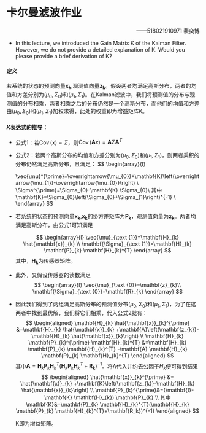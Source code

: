 # 卡尔曼滤波作业

<p align='right'>——518021910971 裴奕博</p>

- In this lecture, we introduced the Gain Matrix K of the Kalman Filter. However, we do not provide a detailed explanation of K. Would you please provide a brief derivation of K?

#### 定义

若系统的状态的预测向量$\mathbf{x_k}$,观测值向量$\mathbf{z_k}$。假设两者均满足高斯分布，两者的均值和方差分别为$(\mu_0,\Sigma_0)$和$(\mu_1,\Sigma_1)$。在Kalman滤波中，我们将预测值的分布与观测值的分布相乘，两者相乘之后的分布仍然是一个高斯分布，而他们的均值和方差由$(\mu_0,\Sigma_0)$和$(\mu_1,\Sigma_1)$加权求得，此处的权重即为增益矩阵$K$。

#### $K$表达式的推导：

- 公式1：若$\operatorname{Cov}(x) =\Sigma$，则$\operatorname{Cov}(\mathbf{A} x) =\mathbf{A} \Sigma \mathbf{A}^{T}$
- 公式2：若两个高斯分布的均值和方差分别为$(\mu_0,\Sigma_0)$和$(\mu_1,\Sigma_1)$，则两者乘积的分布仍然满足高斯分布，且满足：
$$
\begin{array}{l}

  \vec{\mu}^{\prime}=\overrightarrow{\mu_{0}}+\mathbf{K}\left(\overrightarrow{\mu_{1}}-\overrightarrow{\mu_{0}}\right) \\
  \Sigma^{\prime}=\Sigma_{0}-\mathbf{K} \Sigma_{0}\\
  其中\mathbf{K}=\Sigma_{0}\left(\Sigma_{0}+\Sigma_{1}\right)^{-1} \\
  \end{array}
$$


- 若系统的状态的预测向量$\mathbf{x_k}$,$\mathbf{x_k}$的协方差矩阵为$\mathbf{P_k}$，观测值向量为$\mathbf{z_k}$。两者均满足高斯分布，由公式1可知满足
  
  $$
  \begin{array}{l}
  \vec{\mu}_{\text {1}}=\mathbf{H}_{k} \hat{\mathbf{x}}_{k} \\
  \mathbf{\Sigma}_{\text {1}}=\mathbf{H}_{k} \mathbf{P}_{k} \mathbf{H}_{k}^{T}
  \end{array}
  $$
  其中，$\mathbf{H_k}$为传感器矩阵。
  
- 此外，又假设传感器的读数满足
  $$
  \begin{array}{l}
  \vec{\mu}_{\text {0}}=\mathbf{z}_{k}\\
  \mathbf{\Sigma}_{\text {0}}=\mathbf{R}_{k}
  \end{array}
  $$
  
  

- 因此我们得到了两组满足高斯分布的预测值分布$(\mu_0,\Sigma_0)$和$(\mu_1,\Sigma_1)$，为了在这两者中找到最优解，我们将它们相乘，代入公式2就有：
  $$
  \begin{aligned}
  \mathbf{H}_{k} \hat{\mathbf{x}}_{k}^{\prime} &=\mathbf{H}_{k} \hat{\mathbf{x}}_{k} +\mathbf{A}\left(\mathbf{z_{k}}-\mathbf{H}_{k} \hat{\mathbf{x}}_{k}\right) \\
  \mathbf{H}_{k} \mathbf{P}_{k}^{\prime} \mathbf{H}_{k}^{T} &=\mathbf{H}_{k} \mathbf{P}_{k} \mathbf{H}_{k}^{T} -\mathbf{A} \mathbf{H}_{k} \mathbf{P}_{k} \mathbf{H}_{k}^{T}
  \end{aligned}
  $$
  其中$\mathbf{A}=\mathbf{H}_{k} \mathbf{P}_{k} \mathbf{H}_{k}^{T}(\mathbf{H}_{k} \mathbf{P}_{k} \mathbf{H}_{k}^{T}+\mathbf{R_k})^{-1}$。将A代入并约去公因子$H_k$便可得到结果
  $$
  \begin{aligned}
  \hat{\mathbf{x}}_{k}^{\prime} &= \hat{\mathbf{x}}_{k} +\mathbf{K}\left(\mathbf{z_{k}}-\mathbf{H}_{k} \hat{\mathbf{x}}_{k}\right) \\
  \mathbf{P}_{k}^{\prime}&=(\mathbf{I}-\mathbf{K} \mathbf{H}_{k}) \mathbf{P}_{k} \\
  其中\mathbf{K}&=\mathbf{P}_{k} \mathbf{H}_{k}^{T}(\mathbf{H}_{k} \mathbf{P}_{k} \mathbf{H}_{k}^{T}+\mathbf{R_k})^{-1}
  \end{aligned}
  $$
  

  K即为增益矩阵。